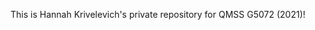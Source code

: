 This is Hannah Krivelevich's private repository for QMSS G5072 (2021)!

<!---
HannahKrivelevich/HannahKrivelevich is a ✨ special ✨ repository because its `README.md` (this file) appears on your GitHub profile.
You can click the Preview link to take a look at your changes.
--->
